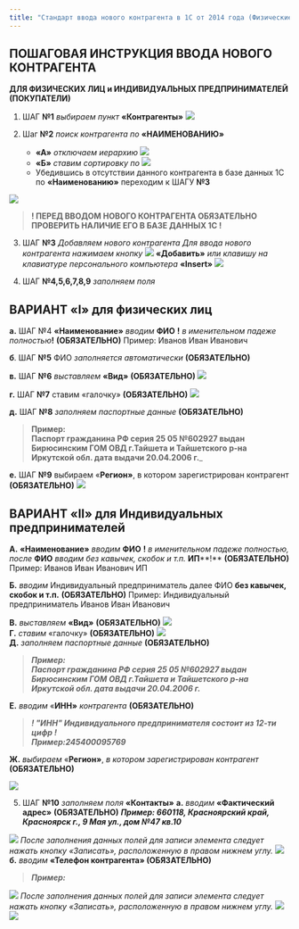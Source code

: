 ```yaml
---
title: "Стандарт ввода нового контрагента в 1С от 2014 года (Физические лица)"
---
```


## ПОШАГОВАЯ ИНСТРУКЦИЯ ВВОДА НОВОГО КОНТРАГЕНТА

**ДЛЯ ФИЗИЧЕСКИХ ЛИЦ и ИНДИВИДУАЛЬНЫХ ПРЕДПРИНИМАТЕЛЕЙ (ПОКУПАТЕЛИ)**

1.  ШАГ **№1** _выбираем пункт_ **«Контрагенты»**
![](KBO/_attach/lu3548bkfk_tmp_db8c4b5ecff03a15.png)

2.  Шаг **№2** _поиск контрагента по_ **«НАИМЕНОВАНИЮ»**
	-   **«А»** _отключаем иерархию_ ![](KBO/_attach/ИконкаИерархия.png)
	- **«Б»** _ставим сортировку по_ ![](KBO/_attach/lu3548bkfk_tmp_47af3388925cc8a6.png)
	- Убедившись в отсутствии данного контрагента в базе данных 1С по **«Наименованию»** переходим к ШАГУ **№3**
  
  ![](KBO/_attach/lu3548bkfk_tmp_5a240b838ba395f2.png)

> **! ПЕРЕД ВВОДОМ НОВОГО КОНТРАГЕНТА ОБЯЗАТЕЛЬНО ПРОВЕРИТЬ НАЛИЧИЕ ЕГО В БАЗЕ ДАННЫХ 1С !** 

3.  ШАГ **№3** _Добавляем нового контрагента_
		_Для ввода нового контрагента_ _нажимаем кнопку_ ![](KBO/_attach/ИконкаДобавитьБелыйПлюсВЗеленомКруге.png) **«Добавить»** _или клавишу на клавиатуре персонального компьютера_ **«Insert»**
![](KBO/_attach/lu3548bkfk_tmp_1e726fdecb973a8.png)

4.  ШАГ **№4,5,6,7,8,9** _заполняем поля_

## ВАРИАНТ «I» для физических лиц

**а.** ШАГ №4 **«Наименование»** _вводим_ **ФИО** **!** _в именительном падеже_ _полностью_**!** **(ОБЯЗАТЕЛЬНО)** Пример: Иванов Иван Иванович

**б**. ШАГ **№5** ФИО _заполняется автоматически_ **(ОБЯЗАТЕЛЬНО)**

**в.** ШАГ **№6** _выставляем_ **«Вид»** **(ОБЯЗАТЕЛЬНО)** ![](KBO/_attach/lu3548bkfk_tmp_c95ca5197165fdaa.png)

**г.** ШАГ **№7** ставим «галочку» **(ОБЯЗАТЕЛЬНО)** ![](KBO/_attach/lu3548bkfk_tmp_e6fa7960b87cd927.png)

**д.** ШАГ **№8** _заполняем паспортные данные_ **(ОБЯЗАТЕЛЬНО)** 

> **Пример:   
> Паспорт гражданина РФ серия 25 05 №602927 выдан Бирюсинским ГОМ ОВД г.Тайшета и Тайшетского р-на Иркутской обл. дата выдачи 20.04.2006 г.**_

**е.** ШАГ **№9** выбираем «**Регион»**, в котором зарегистрирован контрагент **(ОБЯЗАТЕЛЬНО)**
![](KBO/_attach/lu3548bkfk_tmp_6e44eee1040d0984.png)

## **ВАРИАНТ** «II» для Индивидуальных предпринимателей

**А.** **«Наименование»** _вводим_ **ФИО** **!** _в именительном падеже полностью,_ _после_ **ФИО** _вводим без кавычек, скобок и т.п._ **ИП****!** **(ОБЯЗАТЕЛЬНО)** Пример: Иванов Иван Иванович ИП

**Б.** _вводим_ Индивидуальный предприниматель далее ФИО **без кавычек, скобок и т.п.** **(ОБЯЗАТЕЛЬНО)** Пример: Индивидуальный предприниматель Иванов Иван Иванович

**В.** _выставляем_ **«Вид»** **(ОБЯЗАТЕЛЬНО)** ![](KBO/_attach/lu3548bkfk_tmp_c95ca5197165fdaa.png)  
**Г.** _ставим_ «галочку» **(ОБЯЗАТЕЛЬНО)** ![](KBO/_attach/lu3548bkfk_tmp_4648942b25bf1eb4.png)  
**Д.** _заполняем паспортные данные_ **(ОБЯЗАТЕЛЬНО)** 

>_**Пример:  
>Паспорт гражданина РФ серия 25 05 №602927 выдан Бирюсинским ГОМ ОВД г.Тайшета и Тайшетского р-на Иркутской обл. дата выдачи 20.04.2006 г.**_

**Е.** _вводим_ «**ИНН»** _контрагента_ **(ОБЯЗАТЕЛЬНО)**

> _**! "ИНН" Индивидуального предпринимателя состоит из 12-ти цифр !  
> Пример:245400095769**_

**Ж.** _выбираем_ «**Регион»**, _в котором зарегистрирован контрагент_ **(ОБЯЗАТЕЛЬНО)**

![](KBO/_attach/lu3548bkfk_tmp_3f4b0908683876c7.png)

5.  ШАГ **№10** _заполняем поля_ **«Контакты»**
	**а.** _вводим_ **«Фактический адрес»** **(ОБЯЗАТЕЛЬНО)** _**Пример: 660118, Красноярский край, Красноярск г., 9 Мая ул., дом №47 кв.10**_

![](KBO/_attach/lu3548bkfk_tmp_a5fc26b407200e0b.png)
	_После заполнения данных полей для записи элемента следует нажать кнопку «Записать», расположенную в правом нижнем углу._
![](KBO/_attach/lu3548bkfk_tmp_b18734d7f97af3c5.png)  
	**б.** _вводим_ **«Телефон контрагента» (ОБЯЗАТЕЛЬНО)** 

> _**Пример:**_  

![](KBO/_attach/lu3548bkfk_tmp_33ab9917c7c1247c.png) 
_После заполнения данных полей для записи элемента следует нажать кнопку «Записать», расположенную в правом нижнем углу._
![](KBO/_attach/lu3548bkfk_tmp_55f9f195ab0a27e9.png)
![](KBO/_attach/lu3548bkfk_tmp_a36473435a71f92e.png)
